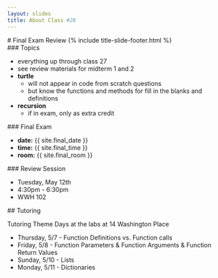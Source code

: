 ```yaml
---
layout: slides
title: About Class #28 
---
```

<section markdown="block" class="title-slide">
#  Final Exam Review
{% include title-slide-footer.html %}
</section>

<section markdown="block">
###  Topics


* everything up through class 27
* see review materials for midterm 1 and 2
* __turtle__ 	
	* will not appear in code from scratch questions 
	* but know the functions and methods for fill in the blanks and definitions
* __recursion__
	* if in exam, only as extra credit

</section>


<section markdown="block">
###  Final Exam

* __date:__ {{ site.final_date }}
* __time:__ {{ site.final_time }}
* __room:__ {{ site.final_room }}
</section>

<section markdown="block">
###  Review Session

* Tuesday, May 12th 
* 4:30pm - 6:30pm
* WWH 102


</section>

<section markdown="block">
##  Tutoring

Tutoring Theme Days at the labs at 14 Washington Place

* Thursday, 5/7 - Function Definitions vs. Function calls
* Friday, 5/8 - Function Parameters & Function Arguments & Function Return Values
* Sunday, 5/10 - Lists
* Monday, 5/11 - Dictionaries
</section>
